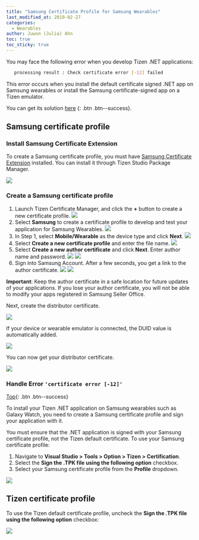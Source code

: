 ```yaml
---
title: "Samsung Certificate Profile for Samsung Wearables"
last_modified_at: 2019-02-27
categories:
  - Wearables
author: Juwon (Julia) Ahn
toc: true
toc_sticky: true
---
```


You may face the following error when you develop Tizen .NET applications:

```sh
   processing result : Check certificate error [-12] failed
```

This error occurs when you install the default certificate signed .NET app on Samsung wearables or install the Samsung certificate-signed app on a Tizen emulator.

<a id="top"></a>
You can get its solution [here](#certificate_error_-12) {: .btn .btn--success}.

## Samsung certificate profile

### Install Samsung Certificate Extension

 To create a Samsung certificate profile, you must have [Samsung Certificate Extension][samsung_cert_extension] installed. You can install it through Tizen Studio Package Manager.

 ![][install_samsung_cert_extension]

### Create a Samsung certificate profile

1. Launch Tizen Certificate Manager, and click the **+** button to create a new certificate profile.
 ![][tizen-certificate-manager_first_page]
1. Select **Samsung** to create a certificate profile to develop and test your application for Samsung Wearables.
 ![][select_samsung_cert]
1. In Step 1, select **Mobile/Wearable** as the device type and click **Next**.
 ![][mobile_wearable_type]
1. Select **Create a new certificate profile** and enter the file name.
 ![][create_new_cert]
1. Select **Create a new author certificate** and click **Next**. Enter author name and password.
 ![][create_new_author_cert]
 ![][author_name_pw]
1. Sign into Samsung Account. After a few seconds, you get a link to the author certificate.
 ![][samsung_account_popup]
 ![][author_cert_done]

  **Important**: Keep the author certificate in a safe location for future updates of your applications. If you lose your author certificate, you will not be able to modify your apps registered in Samsung Seller Office.

Next, create the distributor certificate.

 ![][create_new_distributor_cert]

If your device or wearable emulator is connected, the DUID value is automatically added.

 ![][duid_of_device]

You can now get your distributor certificate.

 ![][distributor_cert_done]

<a id="certificate_error_-12"></a>
### Handle Error `'certificate error [-12]'`

[Top](#top){: .btn .btn--success}

To install your Tizen .NET application on Samsung wearables such as Galaxy Watch, you need to create a Samsung certificate profile and sign your application with it.

You must ensure that the .NET application is signed with your Samsung certificate profile, not the Tizen default certificate. To use your Samsung certificate profile:

1. Navigate to **Visual Studio > Tools > Option > Tizen > Certification**.
1. Select the **Sign the .TPK file using the following option** checkbox.
1. Select your Samsung certificate profile from the **Profile** dropdown.

 ![][app_samsung_cert]

## Tizen certificate profile

To use the Tizen default certificate profile, uncheck the  **Sign the .TPK file using the following option** checkbox:

 ![][apply_default_cert]




[samsung_cert_extension]: https://developer.samsung.com/galaxy-watch/develop/getting-certificates/install
[install_samsung_cert_extension]: {{site.url}}{{site.baseurl}}/assets/images/posts/samsung-certificates-for-wearables/install_samsung_cert_extension_through_package_manager.png
[tizen-certificate-manager_first_page]: {{site.url}}{{site.baseurl}}/assets/images/posts/samsung-certificates-for-wearables/tizen_certificate_manager.png
[select_samsung_cert]: {{site.url}}{{site.baseurl}}/assets/images/posts/samsung-certificates-for-wearables/samsung_cert.png
[mobile_wearable_type]: {{site.url}}{{site.baseurl}}/assets/images/posts/samsung-certificates-for-wearables/wearable_device_type.png
[create_new_cert]: {{site.url}}{{site.baseurl}}/assets/images/posts/samsung-certificates-for-wearables/create_new_cert.png
[create_new_author_cert]: {{site.url}}{{site.baseurl}}/assets/images/posts/samsung-certificates-for-wearables/create_new_author_cert.png
[author_name_pw]: {{site.url}}{{site.baseurl}}/assets/images/posts/samsung-certificates-for-wearables/author_name_pw.png
[apply_default_cert]: {{site.url}}{{site.baseurl}}/assets/images/posts/samsung-certificates-for-wearables/default_cert_is_to_be_applied.png
[app_samsung_cert]: {{site.url}}{{site.baseurl}}/assets/images/posts/samsung-certificates-for-wearables/samsung_cert_is_to_be_applied.png
[samsung_account_popup]: {{site.url}}{{site.baseurl}}/assets/images/posts/samsung-certificates-for-wearables/samsung_account_popup.png
[author_cert_done]: {{site.url}}{{site.baseurl}}/assets/images/posts/samsung-certificates-for-wearables/author_cert_done.png
[create_new_distributor_cert]: {{site.url}}{{site.baseurl}}/assets/images/posts/samsung-certificates-for-wearables/create_new_distributor_cert.png
[duid_of_device]: {{site.url}}{{site.baseurl}}/assets/images/posts/samsung-certificates-for-wearables/duid_of_devic.png
[distributor_cert_done]: {{site.url}}{{site.baseurl}}/assets/images/posts/samsung-certificates-for-wearables/distributor_cert_done.png

